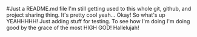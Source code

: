 #Just a README.md file
I'm still getting used to this whole git, github, and project sharing thing. It's pretty cool
yeah...
Okay! So what's up
YEAHHHHH! Just adding stuff for testing.
To see how I'm doing
I'm doing good by the grace of the most HIGH GOD!
Hallelujah! 
